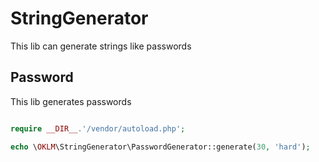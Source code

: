 # StringGenerator

This lib can generate strings like passwords

## Password

This lib generates passwords

 ```php

 require __DIR__.'/vendor/autoload.php';

 echo \OKLM\StringGenerator\PasswordGenerator::generate(30, 'hard');
 ```
 ```

